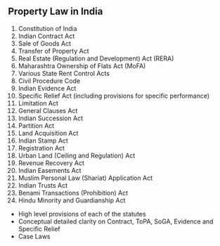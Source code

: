 ## Property Law in India

1. Constitution of India
2. Indian Contract Act
3. Sale of Goods Act
4. Transfer of Property Act
5. Real Estate (Regulation and Development) Act (RERA)
6. Maharashtra Ownership of Flats Act (MoFA)
7. Various State Rent Control Acts
8. Civil Procedure Code
9. Indian Evidence Act
10. Specific Relief Act (including provisions for specific performance)
11. Limitation Act
12. General Clauses Act
13. Indian Succession Act
14. Partition Act
15. Land Acquisition Act
16. Indian Stamp Act
17. Registration Act
18. Urban Land (Ceiling and Regulation) Act
19. Revenue Recovery Act
20. Indian Easements Act
21. Muslim Personal Law (Shariat) Application Act
22. Indian Trusts Act
23. Benami Transactions (Prohibition) Act
24. Hindu Minority and Guardianship Act


- High level provisions of each of the statutes
- Conceptual detailed clarity on Contract, ToPA, SoGA, Evidence and Specific Relief
- Case Laws
